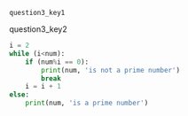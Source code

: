 ```ngMeta
question3_key1
```

question3_key2



```python
i = 2
while (i<num):
    if (num%i == 0):
        print(num, 'is not a prime number')
        break
    i = i + 1
else:
    print(num, 'is a prime number')

```
